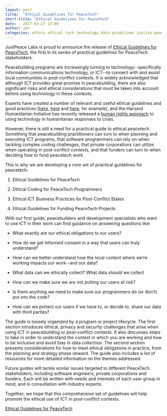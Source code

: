 ```yaml
---
layout: post
title:  "Ethical Guidelines for PeaceTech"
short-title: "Ethical Guidelines for PeaceTech"
date:   2017-03-27 13:00
author: jen
categories: ethics ethical tech technology data guidelines justice peace peacebuilding buildpeace apps hate crimes
---
```

JustPeace Labs is proud to announce the release of [Ethical Guidelines for PeaceTech](https://goo.gl/33bWR3), the first in its series of practical guidelines for PeaceTech stakeholders.

<!--more-->

Peacebuilding programs are increasingly turning to technology--specifically information communications technology, or ICT--to connect with and assist local communities in post-conflict contexts. It is widely acknowledged that although ICT provides great promise in peacebuilding, there are also significant risks and ethical considerations that must be taken into account before using technology in these contexts.

Experts have created a number of relevant and useful ethical guidelines and good practices ([here](https://www.icrc.org/en/publication/0999-professional-standards-protection-work-carried-out-humanitarian-and-human-rights), [here](http://digitalprinciples.org) and [here](https://responsibledata.io/resources/handbook/), for example), and the Harvard Humanitarian Initiative has recently released a [human rights approach](https://signalcode.org/code-intro/) to using technology in humanitarian responses to crisis.

However, there is still a need for a practical guide to ethical peacetech. Something that peacebuilding practitioners can turn to when planning and executing ICT programs, that software programmers can rely on when tackling complex coding challenges, that private corporations can utilize when operating in post-conflict contexts, and that funders can turn to when deciding how to fund peacetech work.

This is why we are developing a core set of practical guidelines for peacetech:

1. Ethical Guidelines for PeaceTech

2. Ethical Coding for PeaceTech Programmers

3. Ethical ICT Business Practices for Post-Conflict States

4. Ethical Guidelines for Funding PeaceTech Projects

With our first guide, peacebuilders and development specialists who want to use ICT in their work can find guidance on answering questions like:

* What exactly are our ethical obligations to our users?

* How do we get informed consent in a way that users can truly understand?

* How can we better understand how the local context where we’re working impacts our work--and our data?

* What data can we ethically collect? What data *should* we collect

* How can we make sure we are not putting our users at risk?

* Is there anything we need to make sure our programmers do (or don’t) put into the code?

* How can we protect our users if we have to, or decide to, share our data with third parties?

The guide is loosely organized by a program or project lifecycle. The first section introduces ethical, privacy and security challenges that arise when using ICT in peacebuilding or post-conflict contexts. It also discusses steps to take in order to understand the context in which you are working and how to be inclusive and avoid bias in data collection. The second section presents considerations for how to meet ethical obligations in practice, from the planning and strategy phase onward.  The guide also includes a list of resources for more detailed information on the themes addressed.

Future guides will tackle similar issues targeted to different PeaceTech stakeholders, including software engineers, private corporations and funders. Each will be written with needs and interests of each user group in mind, and in consultation with industry experts.

Together, we hope that this comprehensive set of guidelines will help promote the ethical use of ICT in post-conflict contexts.

[Ethical Guidelines for PeaceTech](https://goo.gl/33bWR3)

